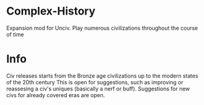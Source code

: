 # Complex-History
Expansion mod for Unciv. Play numerous civilizations throughout the course of time
# Info
Civ releases starts from the Bronze age civilizations up to the modern states of the 20th century
This is open for suggestions, such as improving or reassesing a civ's uniques (basically a nerf or buff). Suggestions for new civs for already covered eras are open.
